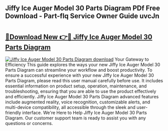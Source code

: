 ## Jiffy Ice Auger Model 30 Parts Diagram PDf Free Download - Part-fIq Service Owner Guide uvcJn

# <h2><a href="http://dfjbs6i.blite.top/?on=Jiffy+Ice+Auger+Model+30+Parts+Diagram">🔗Download New 👉🔴 Jiffy Ice Auger Model 30 Parts Diagram</a></h2>

[![Jiffy Ice Auger Model 30 Parts Diagram download](https://i.imgur.com/lujVjoI.png)](http://dfjbs6i.blite.top/?on=Jiffy+Ice+Auger+Model+30+Parts+Diagram)
Your Gateway to Efficiency This guide explores the ways your new Jiffy Ice Auger Model 30 Parts Diagram can streamline your workflow and boost productivity. To ensure a successful experience with your new Jiffy Ice Auger Model 30 Parts Diagram, please read this user manual carefully before use. It includes essential information on product setup, operation, maintenance, and troubleshooting, ensuring that you are able to use the product effectively and efficiently. Jiffy Ice Auger Model 30 Parts Diagram advanced features include augmented reality, voice recognition, customizable alerts, and multi-device compatibility, all accessible through the sleek and user-friendly interface. We're Here to Help Jiffy Ice Auger Model 30 Parts Diagram. Our customer support team is ready to assist you with any questions or concerns.
